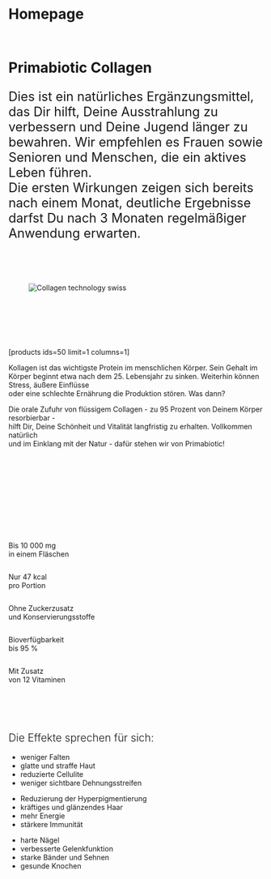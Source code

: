# Homepage

<!-- wp:image {"align":"wide","id":1949,"sizeSlug":"full","linkDestination":"custom","className":"main-desktop-banner"} -->
<figure class="wp-block-image alignwide size-full main-desktop-banner"><a href="https://primabiotic.de/produkt/primabiotic-collagen-x30/"><img src="https://primabiotic.de/wp-content/uploads/2022/12/banner-1280x550-1.png" alt="" class="wp-image-1949"/></a></figure>
<!-- /wp:image -->

<!-- wp:image {"align":"wide","id":1951,"sizeSlug":"full","linkDestination":"custom","className":"main-mobile-banner"} -->
<figure class="wp-block-image alignwide size-full main-mobile-banner"><a href="https://primabiotic.de/produkt/primabiotic-collagen-x30/"><img src="https://primabiotic.de/wp-content/uploads/2022/12/banner-686x556-3.png" alt="" class="wp-image-1951"/></a></figure>
<!-- /wp:image -->

<!-- wp:columns {"align":"wide","className":"second-main-section"} -->
<div class="wp-block-columns alignwide second-main-section"><!-- wp:column {"width":"60%"} -->
<div class="wp-block-column" style="flex-basis:60%"><!-- wp:heading {"level":1} -->
<h1> Primabiotic Collagen</h1>
<!-- /wp:heading -->

<!-- wp:paragraph {"style":{"typography":{"fontSize":"25px"}}} -->
<p style="font-size:25px">Dies ist ein natürliches Ergänzungsmittel, das Dir hilft, Deine Ausstrahlung zu verbessern und Deine Jugend länger zu bewahren. Wir empfehlen es Frauen sowie Senioren und Menschen, die ein aktives Leben führen. <br>Die ersten Wirkungen zeigen sich bereits nach einem Monat, deutliche Ergebnisse darfst Du nach 3 Monaten regelmäßiger Anwendung erwarten.</p>
<!-- /wp:paragraph -->

<!-- wp:spacer {"height":"45px"} -->
<div style="height:45px" aria-hidden="true" class="wp-block-spacer"></div>
<!-- /wp:spacer -->

<!-- wp:image {"align":"center","id":1735,"sizeSlug":"full","linkDestination":"none"} -->
<figure class="wp-block-image aligncenter size-full"><img src="https://primabiotic.de/wp-content/uploads/2022/12/collagen-technology-swiss.png" alt="Collagen technology swiss" class="wp-image-1735"/></figure>
<!-- /wp:image -->

<!-- wp:spacer {"height":"45px"} -->
<div style="height:45px" aria-hidden="true" class="wp-block-spacer"></div>
<!-- /wp:spacer --></div>
<!-- /wp:column -->

<!-- wp:column {"width":"40%"} -->
<div class="wp-block-column" style="flex-basis:40%"><!-- wp:spacer {"height":"37px"} -->
<div style="height:37px" aria-hidden="true" class="wp-block-spacer"></div>
<!-- /wp:spacer -->

<!-- wp:shortcode -->
[products ids=50 limit=1 columns=1]
<!-- /wp:shortcode --></div>
<!-- /wp:column --></div>
<!-- /wp:columns -->

<!-- wp:paragraph {"fontSize":"medium"} -->
<p class="has-medium-font-size">Kollagen ist das wichtigste Protein im menschlichen Körper. Sein Gehalt im Körper beginnt etwa nach dem 25. Lebensjahr zu sinken. Weiterhin können Stress, äußere Einflüsse <br>oder eine schlechte Ernährung die Produktion stören. Was dann?</p>
<!-- /wp:paragraph -->

<!-- wp:paragraph {"fontSize":"medium"} -->
<p class="has-medium-font-size">Die orale Zufuhr von flüssigem Collagen - zu 95 Prozent von Deinem Körper resorbierbar - <br>hilft Dir, Deine Schönheit und Vitalität langfristig zu erhalten. Vollkommen natürlich <br>und im Einklang mit der Natur - dafür stehen wir von Primabiotic!</p>
<!-- /wp:paragraph -->

<!-- wp:spacer {"height":"50px"} -->
<div style="height:50px" aria-hidden="true" class="wp-block-spacer"></div>
<!-- /wp:spacer -->

<!-- wp:image {"align":"center","id":4318,"sizeSlug":"full","linkDestination":"custom","className":"main-desktop-banner"} -->
<figure class="wp-block-image aligncenter size-full main-desktop-banner"><a href="https://primabiotic.de/produkt/primabiotic-collagen-60-flaschen-januar-2023-mega-angebot/"><img src="https://primabiotic.de/wp-content/uploads/2023/01/Primabiotic_reklama_1280x550.png" alt="" class="wp-image-4318"/></a></figure>
<!-- /wp:image -->

<!-- wp:image {"align":"center","id":4319,"sizeSlug":"full","linkDestination":"custom","className":"main-mobile-banner"} -->
<figure class="wp-block-image aligncenter size-full main-mobile-banner"><a href="https://primabiotic.de/produkt/primabiotic-collagen-60-flaschen-januar-2023-mega-angebot/"><img src="https://primabiotic.de/wp-content/uploads/2023/01/banner-686x556-promka.jpg" alt="" class="wp-image-4319"/></a></figure>
<!-- /wp:image -->

<!-- wp:spacer {"height":"50px"} -->
<div style="height:50px" aria-hidden="true" class="wp-block-spacer"></div>
<!-- /wp:spacer -->

<!-- wp:columns -->
<div class="wp-block-columns"><!-- wp:column -->
<div class="wp-block-column"><!-- wp:image {"align":"center","id":1746,"sizeSlug":"full","linkDestination":"none"} -->
<figure class="wp-block-image aligncenter size-full"><img src="https://primabiotic.de/wp-content/uploads/2022/12/ico1.png" alt="" class="wp-image-1746"/></figure>
<!-- /wp:image -->

<!-- wp:paragraph {"align":"center"} -->
<p class="has-text-align-center">Bis 10&nbsp;000 mg <br>in einem Fläschen</p>
<!-- /wp:paragraph --></div>
<!-- /wp:column -->

<!-- wp:column -->
<div class="wp-block-column"><!-- wp:image {"align":"center","id":1745,"sizeSlug":"full","linkDestination":"none"} -->
<figure class="wp-block-image aligncenter size-full"><img src="https://primabiotic.de/wp-content/uploads/2022/12/ico2.png" alt="" class="wp-image-1745"/></figure>
<!-- /wp:image -->

<!-- wp:paragraph {"align":"center"} -->
<p class="has-text-align-center">Nur 47 kcal <br>pro Portion</p>
<!-- /wp:paragraph --></div>
<!-- /wp:column -->

<!-- wp:column -->
<div class="wp-block-column"><!-- wp:image {"align":"center","id":1760,"sizeSlug":"full","linkDestination":"none"} -->
<figure class="wp-block-image aligncenter size-full"><img src="https://primabiotic.de/wp-content/uploads/2022/12/ico5.png" alt="" class="wp-image-1760"/></figure>
<!-- /wp:image -->

<!-- wp:paragraph {"align":"center"} -->
<p class="has-text-align-center">Ohne Zuckerzusatz <br>und Konservierungsstoffe</p>
<!-- /wp:paragraph --></div>
<!-- /wp:column -->

<!-- wp:column -->
<div class="wp-block-column"><!-- wp:image {"align":"center","id":1756,"sizeSlug":"full","linkDestination":"none"} -->
<figure class="wp-block-image aligncenter size-full"><img src="https://primabiotic.de/wp-content/uploads/2022/12/ico4.png" alt="" class="wp-image-1756"/></figure>
<!-- /wp:image -->

<!-- wp:paragraph {"align":"center"} -->
<p class="has-text-align-center">Bioverfügbarkeit <br>bis 95 %</p>
<!-- /wp:paragraph --></div>
<!-- /wp:column -->

<!-- wp:column -->
<div class="wp-block-column"><!-- wp:image {"align":"center","id":1761,"sizeSlug":"full","linkDestination":"none"} -->
<figure class="wp-block-image aligncenter size-full"><img src="https://primabiotic.de/wp-content/uploads/2022/12/ico6.png" alt="" class="wp-image-1761"/></figure>
<!-- /wp:image -->

<!-- wp:paragraph {"align":"center"} -->
<p class="has-text-align-center">Mit Zusatz <br>von 12 Vitaminen</p>
<!-- /wp:paragraph --></div>
<!-- /wp:column --></div>
<!-- /wp:columns -->

<!-- wp:spacer {"height":"50px"} -->
<div style="height:50px" aria-hidden="true" class="wp-block-spacer"></div>
<!-- /wp:spacer -->

<!-- wp:heading {"textAlign":"center","style":{"typography":{"fontStyle":"normal","fontWeight":"300"}}} -->
<h2 class="has-text-align-center" style="font-style:normal;font-weight:300">Die Effekte sprechen für sich:</h2>
<!-- /wp:heading -->

<!-- wp:columns -->
<div class="wp-block-columns"><!-- wp:column {"fontSize":"medium"} -->
<div class="wp-block-column has-medium-font-size"><!-- wp:list -->
<ul><!-- wp:list-item -->
<li>weniger Falten</li>
<!-- /wp:list-item -->

<!-- wp:list-item -->
<li>glatte und straffe Haut</li>
<!-- /wp:list-item -->

<!-- wp:list-item -->
<li>reduzierte Cellulite</li>
<!-- /wp:list-item -->

<!-- wp:list-item -->
<li>weniger sichtbare Dehnungsstreifen</li>
<!-- /wp:list-item --></ul>
<!-- /wp:list --></div>
<!-- /wp:column -->

<!-- wp:column {"fontSize":"medium"} -->
<div class="wp-block-column has-medium-font-size"><!-- wp:list -->
<ul><!-- wp:list-item -->
<li>Reduzierung der Hyperpigmentierung</li>
<!-- /wp:list-item -->

<!-- wp:list-item -->
<li>kräftiges und glänzendes Haar</li>
<!-- /wp:list-item -->

<!-- wp:list-item -->
<li>mehr Energie</li>
<!-- /wp:list-item -->

<!-- wp:list-item -->
<li>stärkere Immunität</li>
<!-- /wp:list-item --></ul>
<!-- /wp:list --></div>
<!-- /wp:column -->

<!-- wp:column {"fontSize":"medium"} -->
<div class="wp-block-column has-medium-font-size"><!-- wp:list -->
<ul><!-- wp:list-item -->
<li>harte Nägel</li>
<!-- /wp:list-item -->

<!-- wp:list-item -->
<li>verbesserte Gelenkfunktion</li>
<!-- /wp:list-item -->

<!-- wp:list-item -->
<li>starke Bänder und Sehnen</li>
<!-- /wp:list-item -->

<!-- wp:list-item -->
<li>gesunde Knochen</li>
<!-- /wp:list-item --></ul>
<!-- /wp:list --></div>
<!-- /wp:column --></div>
<!-- /wp:columns -->

<!-- wp:image {"align":"wide","id":1937,"sizeSlug":"full","linkDestination":"custom","className":"last-main-img-desktop"} -->
<figure class="wp-block-image alignwide size-full last-main-img-desktop"><a href="https://primabiotic.de/produkt/primabiotic-collagen-x30/"><img src="https://primabiotic.de/wp-content/uploads/2022/12/banner-collagen-na-kamieniu-1.jpg" alt="" class="wp-image-1937"/></a></figure>
<!-- /wp:image -->

<!-- wp:image {"align":"wide","id":1945,"sizeSlug":"full","linkDestination":"custom","className":"last-main-img-mobile"} -->
<figure class="wp-block-image alignwide size-full last-main-img-mobile"><a href="https://primabiotic.de/produkt/primabiotic-collagen-x30/"><img src="https://primabiotic.de/wp-content/uploads/2022/12/banner-686x1029-2.jpg" alt="" class="wp-image-1945"/></a></figure>
<!-- /wp:image -->
